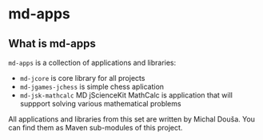 # md-apps

## What is md-apps

`md-apps` is a collection of applications and libraries:

- `md-jcore` is core library for all projects
- `md-jgames-jchess` is simple chess aplication
- `md-jsk-mathcalc` MD jScienceKit MathCalc is application that
  will suppport solving various mathematical problems

All applications and libraries from this set are written by
Michal Douša. You can find them as Maven sub-modules of this
project.